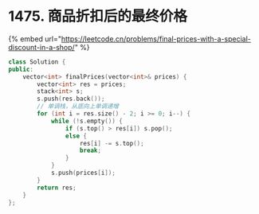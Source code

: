 # 1475. 商品折扣后的最终价格

{% embed url="https://leetcode.cn/problems/final-prices-with-a-special-discount-in-a-shop/" %}

```cpp
class Solution {
public:
    vector<int> finalPrices(vector<int>& prices) {
        vector<int> res = prices;
        stack<int> s;
        s.push(res.back());
        // 单调栈，从底向上单调递增
        for (int i = res.size() - 2; i >= 0; i--) {
            while (!s.empty()) {
                if (s.top() > res[i]) s.pop();
                else {
                    res[i] -= s.top();
                    break;
                }
            }
            s.push(prices[i]);
        }
        return res;
    }
};
```
